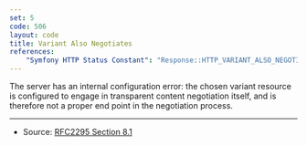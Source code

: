 ```yaml
---
set: 5
code: 506
layout: code
title: Variant Also Negotiates
references:
    "Symfony HTTP Status Constant": "Response::HTTP_VARIANT_ALSO_NEGOTIATES_EXPERIMENTAL"
---
```


The server has an internal configuration error: the chosen variant
resource is configured to engage in transparent content negotiation
itself, and is therefore not a proper end point in the negotiation
process.

---

* Source: [RFC2295 Section 8.1][1]

[1]: <https://datatracker.ietf.org/doc/html/rfc2295#section-8.1>
